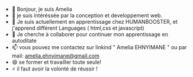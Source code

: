 - 👋 Bonjour, je suis Amelia
-  👀 je suis intéréssée par la conception et developpement web.
- 🌱 Je suis actuellement en apprentissage chez HUMANBOOSTER, et j'apprend différent Languages ( html,css et javascript)
- 💞️ Je cherche à collaborer pour continuer mon apprentissage en autoditate
- 📫 vous pouvez me contactez sur linkind " Amelia EHNYIMANE " ou par mail: amelia.ehnyimane@gmail.com
- 😄 se former et travailler toute seule! 
- ⚡ il faut avoir la volonté de réussir !

<!---
Amelia9869/Amelia9869 is a ✨ special ✨ repository because its `README.md` (this file) appears on your GitHub profile.
You can click the Preview link to take a look at your changes.
--->
